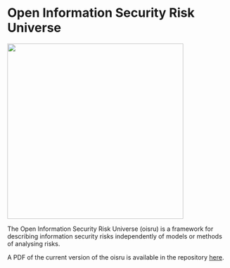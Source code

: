 # Open Information Security Risk Universe

<img src="cover.jpg" width=400>

The Open Information Security Risk Universe (oisru) is a framework for describing information security risks independently of models or methods of analysing risks.

A PDF of the current version of the oisru is available in the repository [here](https://github.com/oracuk/oisru/blob/master/oisru.pdf).
